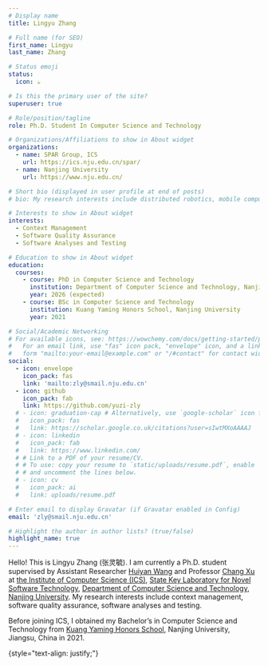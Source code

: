 ```yaml
---
# Display name
title: Lingyu Zhang

# Full name (for SEO)
first_name: Lingyu
last_name: Zhang

# Status emoji
status:
  icon: ☕️

# Is this the primary user of the site?
superuser: true

# Role/position/tagline
role: Ph.D. Student In Computer Science and Technology

# Organizations/Affiliations to show in About widget
organizations:
  - name: SPAR Group, ICS
    url: https://ics.nju.edu.cn/spar/
  - name: Nanjing University
    url: https://www.nju.edu.cn/

# Short bio (displayed in user profile at end of posts)
# bio: My research interests include distributed robotics, mobile computing and programmable matter.

# Interests to show in About widget
interests:
  - Context Management
  - Software Quality Assurance
  - Software Analyses and Testing

# Education to show in About widget
education:
  courses:
    - course: PhD in Computer Science and Technology
      institution: Department of Computer Science and Technology, Nanjing University
      year: 2026 (expected)
    - course: BSc in Computer Science and Technology
      institution: Kuang Yaming Honors School, Nanjing University
      year: 2021

# Social/Academic Networking
# For available icons, see: https://wowchemy.com/docs/getting-started/page-builder/#icons
#   For an email link, use "fas" icon pack, "envelope" icon, and a link in the
#   form "mailto:your-email@example.com" or "/#contact" for contact widget.
social:
  - icon: envelope
    icon_pack: fas
    link: 'mailto:zly@smail.nju.edu.cn'
  - icon: github
    icon_pack: fab
    link: https://github.com/yuzi-zly
  # - icon: graduation-cap # Alternatively, use `google-scholar` icon from `ai` icon pack
  #   icon_pack: fas
  #   link: https://scholar.google.co.uk/citations?user=sIwtMXoAAAAJ
  # - icon: linkedin
  #   icon_pack: fab
  #   link: https://www.linkedin.com/
  # # Link to a PDF of your resume/CV.
  # # To use: copy your resume to `static/uploads/resume.pdf`, enable `ai` icons in `params.yaml`,
  # # and uncomment the lines below.
  # - icon: cv
  #   icon_pack: ai
  #   link: uploads/resume.pdf

# Enter email to display Gravatar (if Gravatar enabled in Config)
email: 'zly@smail.nju.edu.cn'

# Highlight the author in author lists? (true/false)
highlight_name: true
---
```


Hello! This is Lingyu Zhang (张灵毓). I am currently a Ph.D. student supervised by Assistant Researcher [Huiyan Wang](http://www.why.ink:8080) and Professor [Chang Xu](https://cs.nju.edu.cn/changxu/index.htm) at [the Institute of Computer Science (ICS)](https://cs.nju.edu.cn/ics/index.htm), [State Key Laboratory for Novel Software Technology](https://keysoftlab.nju.edu.cn/main.htm), [Department of Computer Science and Technology](https://cs.nju.edu.cn/main.htm), [Nanjing University](https://www.nju.edu.cn/). My research interests include context management, software quality assurance, software analyses and testing.

Before joining ICS, I obtained my Bachelor’s in Computer Science and Technology from [Kuang Yaming Honors School](https://dii.nju.edu.cn/main.htm), Nanjing University, Jiangsu, China in 2021.

{style="text-align: justify;"}

